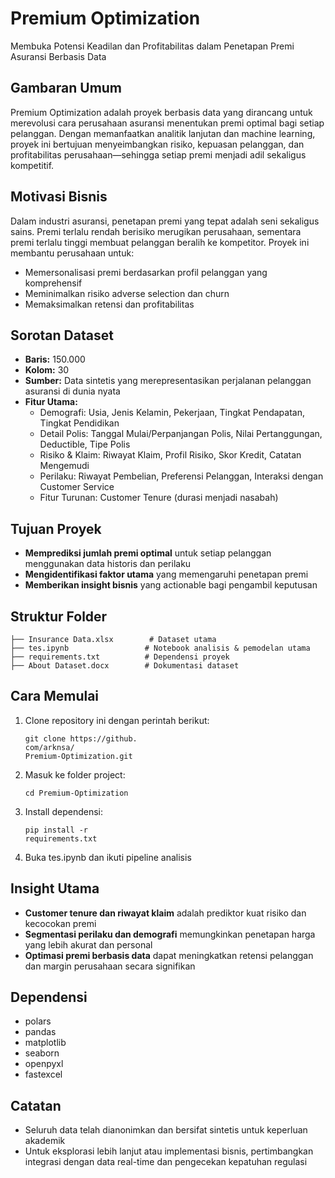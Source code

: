 # Premium Optimization

Membuka Potensi Keadilan dan Profitabilitas dalam Penetapan Premi Asuransi Berbasis Data

## Gambaran Umum
Premium Optimization adalah proyek berbasis data yang dirancang untuk merevolusi cara perusahaan asuransi menentukan premi optimal bagi setiap pelanggan. Dengan memanfaatkan analitik lanjutan dan machine learning, proyek ini bertujuan menyeimbangkan risiko, kepuasan pelanggan, dan profitabilitas perusahaan—sehingga setiap premi menjadi adil sekaligus kompetitif.

## Motivasi Bisnis
Dalam industri asuransi, penetapan premi yang tepat adalah seni sekaligus sains. Premi terlalu rendah berisiko merugikan perusahaan, sementara premi terlalu tinggi membuat pelanggan beralih ke kompetitor. Proyek ini membantu perusahaan untuk:
- Memersonalisasi premi berdasarkan profil pelanggan yang komprehensif
- Meminimalkan risiko adverse selection dan churn
- Memaksimalkan retensi dan profitabilitas

## Sorotan Dataset
- **Baris:** 150.000
- **Kolom:** 30
- **Sumber:** Data sintetis yang merepresentasikan perjalanan pelanggan asuransi di dunia nyata
- **Fitur Utama:**
  - Demografi: Usia, Jenis Kelamin, Pekerjaan, Tingkat Pendapatan, Tingkat Pendidikan
  - Detail Polis: Tanggal Mulai/Perpanjangan Polis, Nilai Pertanggungan, Deductible, Tipe Polis
  - Risiko & Klaim: Riwayat Klaim, Profil Risiko, Skor Kredit, Catatan Mengemudi
  - Perilaku: Riwayat Pembelian, Preferensi Pelanggan, Interaksi dengan Customer Service
  - Fitur Turunan: Customer Tenure (durasi menjadi nasabah)

## Tujuan Proyek
- **Memprediksi jumlah premi optimal** untuk setiap pelanggan menggunakan data historis dan perilaku
- **Mengidentifikasi faktor utama** yang memengaruhi penetapan premi
- **Memberikan insight bisnis** yang actionable bagi pengambil keputusan

## Struktur Folder
```
├── Insurance Data.xlsx        # Dataset utama
├── tes.ipynb                 # Notebook analisis & pemodelan utama
├── requirements.txt          # Dependensi proyek
├── About Dataset.docx        # Dokumentasi dataset
```

## Cara Memulai
1. Clone repository ini dengan perintah berikut:
   ```
   git clone https://github.
   com/arknsa/
   Premium-Optimization.git
   ```
2. Masuk ke folder project:
   ```
   cd Premium-Optimization
   ```
3. Install dependensi:
   ```
   pip install -r 
   requirements.txt
   ```
4. Buka tes.ipynb dan ikuti pipeline analisis

## Insight Utama
- **Customer tenure dan riwayat klaim** adalah prediktor kuat risiko dan kecocokan premi
- **Segmentasi perilaku dan demografi** memungkinkan penetapan harga yang lebih akurat dan personal
- **Optimasi premi berbasis data** dapat meningkatkan retensi pelanggan dan margin perusahaan secara signifikan

## Dependensi
- polars
- pandas
- matplotlib
- seaborn
- openpyxl
- fastexcel

## Catatan
- Seluruh data telah dianonimkan dan bersifat sintetis untuk keperluan akademik
- Untuk eksplorasi lebih lanjut atau implementasi bisnis, pertimbangkan integrasi dengan data real-time dan pengecekan kepatuhan regulasi
